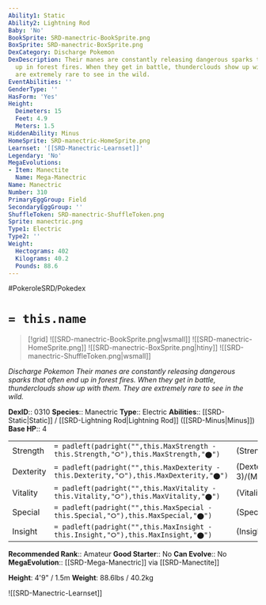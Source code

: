 ```yaml
---
Ability1: Static
Ability2: Lightning Rod
Baby: 'No'
BookSprite: SRD-manectric-BookSprite.png
BoxSprite: SRD-manectric-BoxSprite.png
DexCategory: Discharge Pokemon
DexDescription: Their manes are constantly releasing dangerous sparks that often end
  up in forest fires. When they get in battle, thunderclouds show up with them. They
  are extremely rare to see in the wild.
EventAbilities: ''
GenderType: ''
HasForm: 'Yes'
Height:
  Deimeters: 15
  Feet: 4.9
  Meters: 1.5
HiddenAbility: Minus
HomeSprite: SRD-manectric-HomeSprite.png
Learnset: '[[SRD-Manectric-Learnset]]'
Legendary: 'No'
MegaEvolutions:
- Item: Manectite
  Name: Mega-Manectric
Name: Manectric
Number: 310
PrimaryEggGroup: Field
SecondaryEggGroup: ''
ShuffleToken: SRD-manectric-ShuffleToken.png
Sprite: manectric.png
Type1: Electric
Type2: ''
Weight:
  Hectograms: 402
  Kilograms: 40.2
  Pounds: 88.6
---
```


#PokeroleSRD/Pokedex

# `= this.name`

> [!grid]
> ![[SRD-manectric-BookSprite.png|wsmall]]
> ![[SRD-manectric-HomeSprite.png]]
> ![[SRD-manectric-BoxSprite.png|htiny]]
> ![[SRD-manectric-ShuffleToken.png|wsmall]]


*Discharge Pokemon*
*Their manes are constantly releasing dangerous sparks that often end up in forest fires. When they get in battle, thunderclouds show up with them. They are extremely rare to see in the wild.*

**DexID**:: 0310
**Species**:: Manectric
**Type**:: Electric
**Abilities**:: [[SRD-Static|Static]] / [[SRD-Lightning Rod|Lightning Rod]] ([[SRD-Minus|Minus]])
**Base HP**:: 4

|           |                                                                                        |                                          |
| --------- | -------------------------------------------------------------------------------------- | ---------------------------------------- |
| Strength  | `= padleft(padright("",this.MaxStrength - this.Strength,"⭘"),this.MaxStrength,"⬤")`    | (Strength::2)/(MaxStrength::5)   |
| Dexterity | `= padleft(padright("",this.MaxDexterity - this.Dexterity,"⭘"),this.MaxDexterity,"⬤")` | (Dexterity:: 3)/(MaxDexterity::6) |
| Vitality  | `= padleft(padright("",this.MaxVitality - this.Vitality,"⭘"),this.MaxVitality,"⬤")`    | (Vitality::2)/(MaxVitality::4)   |
| Special   | `= padleft(padright("",this.MaxSpecial - this.Special,"⭘"),this.MaxSpecial,"⬤")`       | (Special::3)/(MaxSpecial::6)     |
| Insight   | `= padleft(padright("",this.MaxInsight - this.Insight,"⭘"),this.MaxInsight,"⬤")`       | (Insight::2)/(MaxInsight::4)     |


**Recommended Rank**:: Amateur
**Good Starter**:: No
**Can Evolve**:: No
**MegaEvolution**:: [[SRD-Mega-Manectric]]
via [[SRD-Manectite]]

**Height**: 4'9" / 1.5m
**Weight**: 88.6lbs / 40.2kg

![[SRD-Manectric-Learnset]]
